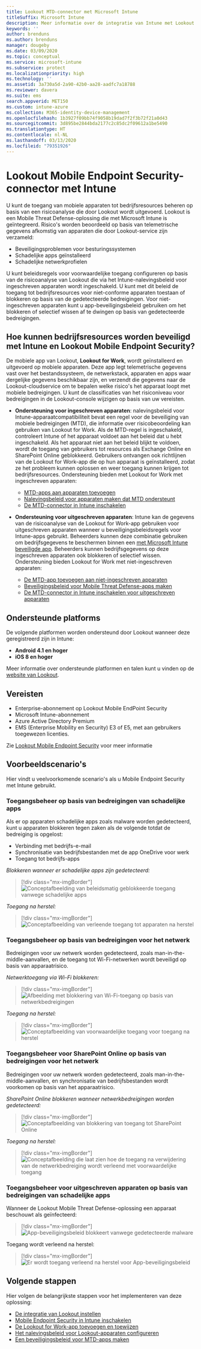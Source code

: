 ```yaml
---
title: Lookout MTD-connector met Microsoft Intune
titleSuffix: Microsoft Intune
description: Meer informatie over de integratie van Intune met Lookout Mobile Threat Defense (MTD) om toegang tot uw bedrijfsbronnen met mobiele apparaten te bepalen.
keywords: ''
author: brenduns
ms.author: brenduns
manager: dougeby
ms.date: 03/09/2020
ms.topic: conceptual
ms.service: microsoft-intune
ms.subservice: protect
ms.localizationpriority: high
ms.technology: ''
ms.assetid: 3a730a5d-2a90-42b0-aa28-aadfc7a18788
ms.reviewer: davera
ms.suite: ems
search.appverid: MET150
ms.custom: intune-azure
ms.collection: M365-identity-device-management
ms.openlocfilehash: 1b3927f09bb74f9058b19dad7f2f3b72f21a0d43
ms.sourcegitcommit: 3d895be2844bda2177c2c85dc2f09612a1be5490
ms.translationtype: HT
ms.contentlocale: nl-NL
ms.lasthandoff: 03/13/2020
ms.locfileid: "79351926"
---
```

# <a name="lookout-mobile-endpoint-security-connector-with-intune"></a>Lookout Mobile Endpoint Security-connector met Intune

U kunt de toegang van mobiele apparaten tot bedrijfsresources beheren op basis van een risicoanalyse die door Lookout wordt uitgevoerd. Lookout is een Mobile Threat Defense-oplossing die met Microsoft Intune is geïntegreerd. Risico's worden beoordeeld op basis van telemetrische gegevens afkomstig van apparaten die door Lookout-service zijn verzameld:

- Beveiligingsproblemen voor besturingssystemen
- Schadelijke apps geïnstalleerd
- Schadelijke netwerkprofielen

U kunt beleidsregels voor voorwaardelijke toegang configureren op basis van de risicoanalyse van Lookout die via het Intune-nalevingsbeleid voor ingeschreven apparaten wordt ingeschakeld. U kunt met dit beleid de toegang tot bedrijfsresources voor niet-conforme apparaten toestaan of blokkeren op basis van de gedetecteerde bedreigingen. Voor niet-ingeschreven apparaten kunt u app-beveiligingsbeleid gebruiken om het blokkeren of selectief wissen af te dwingen op basis van gedetecteerde bedreigingen.

## <a name="how-do-intune-and-lookout-mobile-endpoint-security-help-protect-company-resources"></a>Hoe kunnen bedrijfsresources worden beveiligd met Intune en Lookout Mobile Endpoint Security?

De mobiele app van Lookout, **Lookout for Work**, wordt geïnstalleerd en uitgevoerd op mobiele apparaten. Deze app legt telemetrische gegevens vast over het bestandssysteem, de netwerkstack, apparaten en apps waar dergelijke gegevens beschikbaar zijn, en verzendt die gegevens naar de Lookout-cloudservice om te bepalen welke risico's het apparaat loopt met mobiele bedreigingen. U kunt de classificaties van het risiconiveau voor bedreigingen in de Lookout-console wijzigen op basis van uw vereisten.

- **Ondersteuning voor ingeschreven apparaten**: nalevingsbeleid voor Intune-apparaatcompatibiliteit bevat een regel voor de beveiliging van mobiele bedreigingen (MTD), die informatie over risicobeoordeling kan gebruiken van Lookout for Work. Als de MTD-regel is ingeschakeld, controleert Intune of het apparaat voldoet aan het beleid dat u hebt ingeschakeld. Als het apparaat niet aan het beleid blijkt te voldoen, wordt de toegang van gebruikers tot resources als Exchange Online en SharePoint Online geblokkeerd. Gebruikers ontvangen ook richtlijnen van de Lookout for Work-app die op hun apparaat is geïnstalleerd, zodat ze het probleem kunnen oplossen en weer toegang kunnen krijgen tot bedrijfsresources. Ondersteuning bieden met Lookout for Work met ingeschreven apparaten:
  - [MTD-apps aan apparaten toevoegen](../protect/mtd-apps-ios-app-configuration-policy-add-assign.md)
  - [Nalevingsbeleid voor apparaten maken dat MTD ondersteunt](../protect/mtd-device-compliance-policy-create.md)
  - [De MTD-connector in Intune inschakelen](../protect/mtd-connector-enable.md)

- **Ondersteuning voor uitgeschreven apparaten**: Intune kan de gegevens van de risicoanalyse van de Lookout for Work-app gebruiken voor uitgeschreven apparaten wanneer u beveiligingsbeleidsregels voor Intune-apps gebruikt. Beheerders kunnen deze combinatie gebruiken om bedrijfsgegevens te beschermen binnen een [met Microsoft Intune beveiligde app](../apps/apps-supported-intune-apps.md). Beheerders kunnen bedrijfsgegevens op deze ingeschreven apparaten ook blokkeren of selectief wissen. Ondersteuning bieden Lookout for Work met niet-ingeschreven apparaten:
  - [De MTD-app toevoegen aan niet-ingeschreven apparaten](../protect/mtd-add-apps-unenrolled-devices.md)
  - [Beveiligingsbeleid voor Mobile Threat Defense-apps maken](../protect/mtd-app-protection-policy.md)
  - [De MTD-connector in Intune inschakelen voor uitgeschreven apparaten](../protect/mtd-enable-unenrolled-devices.md)

## <a name="supported-platforms"></a>Ondersteunde platforms

De volgende platformen worden ondersteund door Lookout wanneer deze geregistreerd zijn in Intune:

- **Android 4.1 en hoger**  
- **iOS 8 en hoger**  

Meer informatie over ondersteunde platformen en talen kunt u vinden op de [website van Lookout](https://personal.support.lookout.com/hc/articles/114094140253).  

## <a name="prerequisites"></a>Vereisten

- Enterprise-abonnement op Lookout Mobile EndPoint Security  
- Microsoft Intune-abonnement
- Azure Active Directory Premium
- EMS (Enterprise Mobility en Security) E3 of E5, met aan gebruikers toegewezen licenties.  

Zie [Lookout Mobile Endpoint Security](https://www.lookout.com/products/mobile-endpoint-security) voor meer informatie

## <a name="sample-scenarios"></a>Voorbeeldscenario's

Hier vindt u veelvoorkomende scenario's als u Mobile Endpoint Security met Intune gebruikt.

### <a name="control-access-based-on-threats-from-malicious-apps"></a>Toegangsbeheer op basis van bedreigingen van schadelijke apps

Als er op apparaten schadelijke apps zoals malware worden gedetecteerd, kunt u apparaten blokkeren tegen zaken als de volgende totdat de bedreiging is opgelost:

- Verbinding met bedrijfs-e-mail
- Synchronisatie van bedrijfsbestanden met de app OneDrive voor werk
- Toegang tot bedrijfs-apps

*Blokkeren wanneer er schadelijke apps zijn gedetecteerd:*

> [!div class="mx-imgBorder"]
> ![Conceptafbeelding van beleidsmatig geblokkeerde toegang vanwege schadelijke apps](./media/lookout-mobile-threat-defense-connector/malicious-apps-blocked.png)

*Toegang na herstel:*

> [!div class="mx-imgBorder"]
> ![Conceptafbeelding van verleende toegang tot apparaten na herstel](./media/lookout-mobile-threat-defense-connector/malicious-apps-unblocked.png)

### <a name="control-access-based-on-threat-to-network"></a>Toegangsbeheer op basis van bedreigingen voor het netwerk

Bedreigingen voor uw netwerk worden gedetecteerd, zoals man-in-the-middle-aanvallen, en de toegang tot Wi-Fi-netwerken wordt beveiligd op basis van apparaatrisico.

*Netwerktoegang via Wi-Fi blokkeren:*

> [!div class="mx-imgBorder"]
> ![Afbeelding met blokkering van Wi-Fi-toegang op basis van netwerkbedreigingen](./media/lookout-mobile-threat-defense-connector/network-wifi-blocked.png)

*Toegang na herstel:*

> [!div class="mx-imgBorder"]
> ![Conceptafbeelding van voorwaardelijke toegang voor toegang na herstel](./media/lookout-mobile-threat-defense-connector/network-wifi-unblocked.png)

### <a name="control-access-to-sharepoint-online-based-on-threat-to-network"></a>Toegangsbeheer voor SharePoint Online op basis van bedreigingen voor het netwerk

Bedreigingen voor uw netwerk worden gedetecteerd, zoals man-in-the-middle-aanvallen, en synchronisatie van bedrijfsbestanden wordt voorkomen op basis van het apparaatrisico.

*SharePoint Online blokkeren wanneer netwerkbedreigingen worden gedetecteerd:*

> [!div class="mx-imgBorder"]
> ![Conceptafbeelding van blokkering van toegang tot SharePoint Online](./media/lookout-mobile-threat-defense-connector/network-spo-blocked.png)

*Toegang na herstel:*

> [!div class="mx-imgBorder"]
> ![Conceptafbeelding die laat zien hoe de toegang na verwijdering van de netwerkbedreiging wordt verleend met voorwaardelijke toegang](./media/lookout-mobile-threat-defense-connector/network-spo-unblocked.png)

### <a name="control-access-on-unenrolled-devices-based-on-threats-from-malicious-apps"></a>Toegangsbeheer voor uitgeschreven apparaten op basis van bedreigingen van schadelijke apps

Wanneer de Lookout Mobile Threat Defense-oplossing een apparaat beschouwt als geïnfecteerd:
> [!div class="mx-imgBorder"]
> ![App-beveiligingsbeleid blokkeert vanwege gedetecteerde malware](./media/lookout-mobile-threat-defense-connector/lookout-app-policy-block.png)

Toegang wordt verleend na herstel:

> [!div class="mx-imgBorder"]
> ![Er wordt toegang verleend na herstel voor App-beveiligingsbeleid](./media/lookout-mobile-threat-defense-connector/lookout-app-policy-remediated.png)

## <a name="next-steps"></a>Volgende stappen

Hier volgen de belangrijkste stappen voor het implementeren van deze oplossing:

- [De integratie van Lookout instellen](lookout-mtd-connector-integration.md)
- [Mobile Endpoint Security in Intune inschakelen](mtd-connector-enable.md)
- [De Lookout for Work-app toevoegen en toewijzen](mtd-apps-ios-app-configuration-policy-add-assign.md)
- [Het nalevingsbeleid voor Lookout-apparaten configureren](mtd-device-compliance-policy-create.md)
- [Een beveiligingsbeleid voor MTD-apps maken](mtd-app-protection-policy.md)